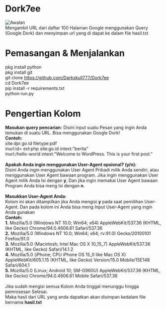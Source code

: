 # Dork7ee
<img src="https://k.top4top.io/p_2822k5qkj0.jpg" alt="Awalan"><br>
Mengambil URL dari daftar 100 Halaman Google menggunakan Query (Google Dork) dan menyimpan url yang di dapat ke dalam file hasil.txt

# Pemasangan & Menjalankan
pkg install python<br>
pkg install git<br>
git clone https://github.com/Darkskull777/Dork7ee<br>
cd Dork7ee<br>
pip install -r requirements.txt<br>
python run.py

# Pengertian Kolom
<b>Masukan query pencarian:</b>
Disini input suatu Pesan yang ingin Anda temukan di suatu URL. Bisa menggunakan Google Dork!<br>
<b>Contoh:</b> <br>site:dpr.go.id filetype:pdf
<br>inurl:id= ext:php site:go.id intext:"berita"<br>
inurl:/hello-world intext:"Welcome to WordPress. This is your first post."<br><br>
<b>Apakah Anda ingin menggunakan User-Agent opsional? (y/n):</b><br>
Disini Anda ingin menggunakan User Agent Pribadi milik Anda sendiri, atau menggunakan User Agent bawaan program. Jika ingin menggunakan User Agent milik Anda Isi dengan <b>y</b>, Dan jika ingin memakai User Agent bawaan Program Anda bisa meng Isi dengan <b>n</b>.
<br><br>
<b>Masukkan User-Agent Anda:</b><br>
Kolom ini akan ditampilkan jika Anda mengisi <b>y</b> pada saat pemilihan User-Agent. Dan pada kolom ini Anda bisa meng Input User-Agent yang ingin Anda gunakan<br>
<b>Contoh:</b><br><b>1.</b> 
Mozilla/5.0 (Windows NT 10.0; Win64; x64) AppleWebKit/537.36 (KHTML, like Gecko) Chrome/94.0.4606.61 Safari/537.36<br><b>2.</b> Mozilla/5.0 (Windows NT 10.0; Win64; x64; rv:91.0) Gecko/20100101 Firefox/91.0<br><b>3.</b> Mozilla/5.0 (Macintosh; Intel Mac OS X 10_15_7) AppleWebKit/537.36 (KHTML, like Gecko) Safari/14.1.2<br><b>4.</b> Mozilla/5.0 (iPhone; CPU iPhone OS 15_0 like Mac OS X) AppleWebKit/605.1.15 (KHTML, like Gecko) Version/15.0 Mobile/15E148 Safari/604.1<br><b>5. </b>Mozilla/5.0 (Linux; Android 10; SM-G960U) AppleWebKit/537.36 (KHTML, like Gecko) Chrome/94.0.4606.61 Mobile Safari/537.36
<br><br>
Jika sudah mengisi semua Kolom Anda tinggal menunggu hingga pemrosesan Selesai.<br>Maka hasil dari URL yang anda dapatkan akan disimpan kedalam file bernama <b>hasil.txt

